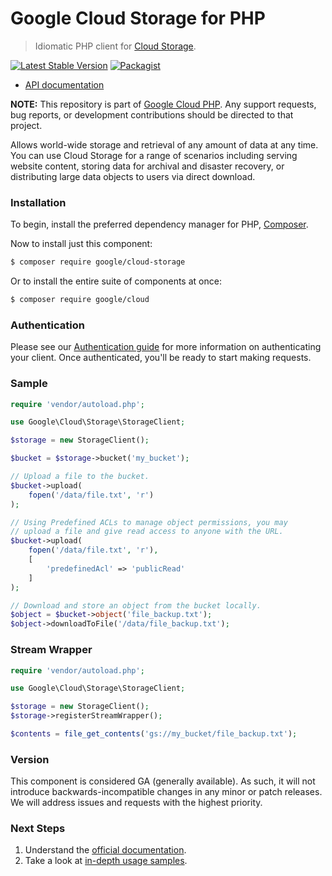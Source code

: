 # Google Cloud Storage for PHP

> Idiomatic PHP client for [Cloud Storage](https://cloud.google.com/storage/).

[![Latest Stable Version](https://poser.pugx.org/google/cloud-storage/v/stable)](https://packagist.org/packages/google/cloud-storage) [![Packagist](https://img.shields.io/packagist/dm/google/cloud-storage.svg)](https://packagist.org/packages/google/cloud-storage)

* [API documentation](http://googlecloudplatform.github.io/google-cloud-php/#/docs/cloud-storage/latest)

**NOTE:** This repository is part of [Google Cloud PHP](https://github.com/googlecloudplatform/google-cloud-php). Any
support requests, bug reports, or development contributions should be directed to
that project.

Allows world-wide storage and retrieval of any amount of data at any time. You can use Cloud Storage for a range of
scenarios including serving website content, storing data for archival and disaster recovery, or distributing large data objects to users via direct download.

### Installation

To begin, install the preferred dependency manager for PHP, [Composer](https://getcomposer.org/).

Now to install just this component:

```sh
$ composer require google/cloud-storage
```

Or to install the entire suite of components at once:

```sh
$ composer require google/cloud
```

### Authentication

Please see our [Authentication guide](https://github.com/GoogleCloudPlatform/google-cloud-php/blob/master/AUTHENTICATION.md) for more information
on authenticating your client. Once authenticated, you'll be ready to start making requests.

### Sample

```php
require 'vendor/autoload.php';

use Google\Cloud\Storage\StorageClient;

$storage = new StorageClient();

$bucket = $storage->bucket('my_bucket');

// Upload a file to the bucket.
$bucket->upload(
    fopen('/data/file.txt', 'r')
);

// Using Predefined ACLs to manage object permissions, you may
// upload a file and give read access to anyone with the URL.
$bucket->upload(
    fopen('/data/file.txt', 'r'),
    [
        'predefinedAcl' => 'publicRead'
    ]
);

// Download and store an object from the bucket locally.
$object = $bucket->object('file_backup.txt');
$object->downloadToFile('/data/file_backup.txt');
```

### Stream Wrapper

```php
require 'vendor/autoload.php';

use Google\Cloud\Storage\StorageClient;

$storage = new StorageClient();
$storage->registerStreamWrapper();

$contents = file_get_contents('gs://my_bucket/file_backup.txt');
```

### Version

This component is considered GA (generally available). As such, it will not introduce backwards-incompatible changes in
any minor or patch releases. We will address issues and requests with the highest priority.

### Next Steps

1. Understand the [official documentation](https://cloud.google.com/storage/docs).
2. Take a look at [in-depth usage samples](https://github.com/GoogleCloudPlatform/php-docs-samples/tree/master/storage/).
